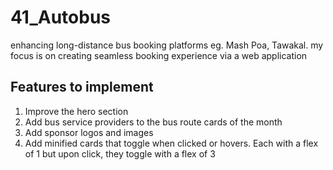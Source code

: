 # 41_Autobus

enhancing long-distance bus booking platforms eg. Mash Poa, Tawakal. my focus is on creating seamless booking experience via a web application

## Features to implement

1. Improve the hero section
2. Add bus service providers to the bus route cards of the month
3. Add sponsor logos and images
4. Add minified cards that toggle when clicked or hovers. Each with a flex of 1 but upon click, they toggle with a flex of 3
